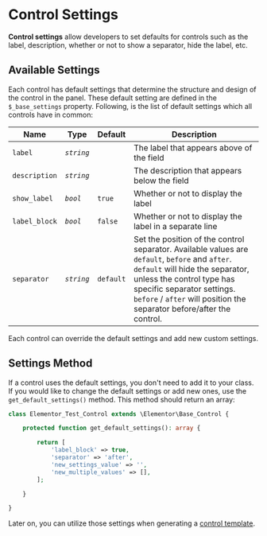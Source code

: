 # Control Settings

<Badge type="tip" vertical="top" text="Elementor Core" /> <Badge type="warning" vertical="top" text="Advanced" />

**Control settings** allow developers to set defaults for controls such as the label, description, whether or not to show a separator, hide the label, etc.

## Available Settings

Each control has default settings that determine the structure and design of the control in the panel. These default setting are defined in the `$_base_settings` property.  Following, is the list of default settings which all controls have in common:

| Name          | Type       | Default   | Description                                      |
|---------------|------------|-----------|--------------------------------------------------|
| `label`       | _`string`_ |           | The label that appears above of the field        |
| `description` | _`string`_ |           | The description that appears below the field     |
| `show_label`  | _`bool`_   | `true`    | Whether or not to display the label              |
| `label_block` | _`bool`_   | `false`   | Whether or not to display the label in a separate line  |
| `separator`   | _`string`_ | `default` | Set the position of the control separator. Available values are `default`, `before` and `after`. `default` will hide the separator, unless the control type has specific separator settings. `before` / `after` will position the separator before/after the control. |

Each control can override the default settings and add new custom settings.

## Settings Method

If a control uses the default settings, you don't need to add it to your class. If you would like to change the default settings or add new ones, use the `get_default_settings()` method. This method should return an array:

```php
class Elementor_Test_Control extends \Elementor\Base_Control {

	protected function get_default_settings(): array {

		return [
			'label_block' => true,
			'separator' => 'after',
			'new_settings_value' => '',
			'new_multiple_values' => [],
		];

	}

}
```

Later on, you can utilize those settings when generating a [control template](./control-template/).
